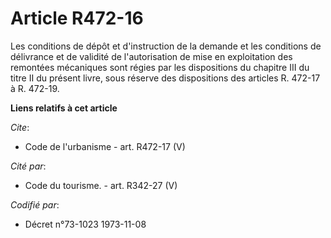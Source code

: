# Article R472-16

Les conditions de dépôt et d'instruction de la demande et les conditions de délivrance et de validité de l'autorisation de
mise en exploitation des remontées mécaniques sont régies par les dispositions du chapitre III du titre II du présent livre,
sous réserve des dispositions des articles R. 472-17 à R. 472-19.

**Liens relatifs à cet article**

_Cite_:

  - Code de l'urbanisme - art. R472-17 (V)

_Cité par_:

  - Code du tourisme. - art. R342-27 (V)

_Codifié par_:

  - Décret n°73-1023 1973-11-08
